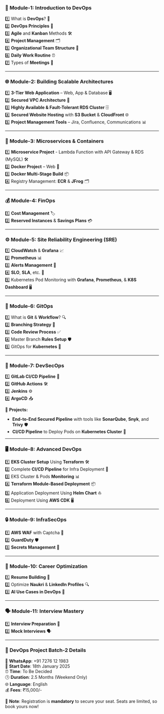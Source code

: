 ### 🌟 **Module-1: Introduction to DevOps**  
1️⃣ What is **DevOps**? 🤔  
2️⃣ **DevOps Principles** 📜  
3️⃣ **Agile** and **Kanban** Methods 🛠️  
4️⃣ **Project Management** 🗂️  
5️⃣ **Organizational Team Structure** 👥  
6️⃣ **Daily Work Routine** ⏰  
7️⃣ Types of **Meetings** 📅  

---

### 🌐 **Module-2: Building Scalable Architectures**  
1️⃣ **3-Tier Web Application** – Web, App & Database 🖥️  
2️⃣ **Secured VPC Architecture** 🔐  
3️⃣ **Highly Available & Fault-Tolerant RDS Cluster** 🗄️  
4️⃣ **Secured Website Hosting** with **S3 Bucket** & **CloudFront** 🌐  
5️⃣ **Project Management Tools** – Jira, Confluence, Communications 📊  

---

### 🚀 **Module-3: Microservices & Containers**  
1️⃣ **Microservice Project** - Lambda Function with API Gateway & RDS (MySQL) 🛠️  
2️⃣ **Docker Project** – Web 🐳  
3️⃣ **Docker Multi-Stage Build** 📦  
4️⃣ Registry Management: **ECR** & **JFrog** 🗂️  

---

### 💰 **Module-4: FinOps**  
1️⃣ **Cost Management** 🏷️  
2️⃣ **Reserved Instances** & **Savings Plans** 💳  

---

### ⚙️ **Module-5: Site Reliability Engineering (SRE)**  
1️⃣ **CloudWatch** & **Grafana** 📈  
2️⃣ **Prometheus** 📊  
3️⃣ **Alerts Management** 🔔  
4️⃣ **SLO**, **SLA**, etc. 📃  
5️⃣ Kubernetes Pod Monitoring with **Grafana**, **Prometheus**, & **K8S Dashboard** 🖥️  

---

### 🔄 **Module-6: GitOps**  
1️⃣ What is **Git** & **Workflow**? 🔍  
2️⃣ **Branching Strategy** 🌳  
3️⃣ **Code Review Process** ✅  
4️⃣ Master Branch **Rules Setup** 🛡️  
5️⃣ GitOps for **Kubernetes** 🚀  

---

### 🔐 **Module-7: DevSecOps**  
1️⃣ **GitLab CI/CD Pipeline** 🔧  
2️⃣ **GitHub Actions** 🛠️  
3️⃣ **Jenkins** ⚙️  
4️⃣ **ArgoCD** 📤  

📝 **Projects:**  
- **End-to-End Secured Pipeline** with tools like **SonarQube**, **Snyk**, and **Trivy** 🛡️  
- **CI/CD Pipeline** to Deploy Pods on **Kubernetes Cluster** 🚀  

---

### 🖥️ **Module-8: Advanced DevOps**  
1️⃣ **EKS Cluster Setup** Using **Terraform** 🛠️  
2️⃣ Complete **CI/CD Pipeline** for Infra Deployment 🔄  
3️⃣ EKS Cluster & Pods **Monitoring** 📊  
4️⃣ **Terraform Module-Based Deployment** 📦  
5️⃣ Application Deployment Using **Helm Chart** ⛵  
6️⃣ Deployment Using **AWS CDK** 🖥️  

---

### 🔒 **Module-9: InfraSecOps**  
1️⃣ **AWS WAF** with Captcha 🔐  
2️⃣ **GuardDuty** 🛡️  
3️⃣ **Secrets Management** 🔑  

---

### 📄 **Module-10: Career Optimization**  
1️⃣ **Resume Building** 📝  
2️⃣ Optimize **Naukri** & **LinkedIn Profiles** 🔍  
3️⃣ **AI Use Cases in DevOps** 🤖  

---

### 🗣️ **Module-11: Interview Mastery**  
1️⃣ **Interview Preparation** 🎯  
2️⃣ **Mock Interviews** 🗣️  

---

### 🚀 **DevOps Project Batch-2 Details**  

📱 **WhatsApp**: +91 7276 12 1983  
📅 **Start Date**: 18th January 2025  
⏰ **Time**: To Be Decided  
🕒 **Duration**: 2.5 Months (Weekend Only)  
🌐 **Language**: English  
💰 **Fees**: ₹15,000/-  

📝 **Note**: Registration is **mandatory** to secure your seat. Seats are limited, so book yours now!  


